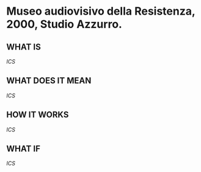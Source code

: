 # Museo audiovisivo della Resistenza, 2000, Studio Azzurro.

## WHAT IS
*ICS*

## WHAT DOES IT MEAN
*ICS*

## HOW IT WORKS
*ICS*

## WHAT IF
*ICS*
